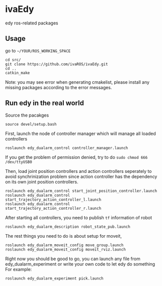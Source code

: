 # ivaEdy
edy ros-related packages

## Usage
go to `~/YOUR/ROS_WORKING_SPACE`
```
cd src/
git clone https://github.com/ivaROS/ivaEdy.git
cd ..
catkin_make
```
Note: you may see error when generating cmakelist, please install any missing packages according to the error messages. 

## Run edy in the real world
Source the pacakges
```
source devel/setup.bash
```
First, launch the node of controller manager which will manage all loaded controllers
```
roslaunch edy_dualarm_control controller_manager.launch
```
If you get the problem of permission denied, try to do `sudo chmod 666 /dev/ttyUSB0`

Then, load joint position controllers and action controllers seperately to avoid synchrinization problem since action controller
has the dependency on its own joint position controllers.
```
roslaunch edy_dualarm_control start_joint_position_controller.launch
roslaunch edy_dualarm_control start_trajectory_action_controller_l.launch
roslaunch edy_dualarm_control start_trajectory_action_controller_r.launch
```

After starting all controllers, you need to publish `tf` information of robot
```
roslaunch edy_dualarm_description robot_state_pub.launch
```

The rest things you need to do is about setup for moveit,
```
roslaunch edy_dualarm_moveit_config move_group.launch
roslaunch edy_dualarm_moveit_config moveit_rviz.launch
```

Right now you should be good to go, you can launch any file from edy_dualarm_experiment or write your own code to let edy do 
something
For example:
```
roslaunch edy_dualarm_experiment pick.launch
